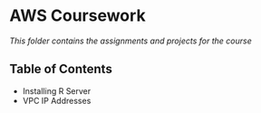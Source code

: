 # AWS Coursework
*This folder contains the assignments and projects for the course*

## Table of Contents
- Installing R Server
- VPC IP Addresses
